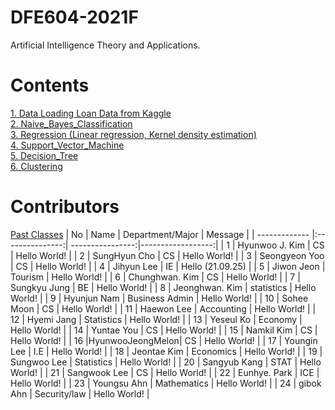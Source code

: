 # DFE604-2021F
Artificial Intelligence Theory and Applications.

# Contents
[1. Data Loading Loan Data from Kaggle](https://github.com/mlvlab/DFE604-2020F/blob/master/1_Data_Loading_Loan_Data_from_Kaggle.ipynb)  
[2. Naive_Bayes_Classification](https://github.com/mlvlab/DFE604-2020F/blob/master/2_Naive_Bayes_Classification.ipynb)  
[3. Regression (Linear regression, Kernel density estimation)](https://github.com/mlvlab/DFE604-2020F/blob/master/3_Regression.ipynb)  
[4. Support_Vector_Machine](https://github.com/mlvlab/DFE604-2020F/blob/master/4_Support_Vector_Machine.ipynb)   
[5. Decision_Tree](https://github.com/mlvlab/DFE604-2020F/blob/master/5_Decision_Tree.ipynb)  
[6. Clustering](https://github.com/mlvlab/DFE604-2020F/blob/master/6_Clustering.ipynb)  




# Contributors 
[Past Classes](https://github.com/mlvlab/DFE604-2020F/blob/master/PastClasses.md)
| No            | Name            | Department/Major | Message           |
| ------------- |:---------------:| ----------------:|------------------:|
| 1             | Hyunwoo J. Kim  | CS               | Hello World!      |
| 2             | SungHyun Cho    | CS               | Hello World!      |
| 3         		| Seongyeon Yoo	  | CS		           | Hello World!	     |
| 4             | Jihyun Lee      | IE               | Hello (21.09.25)  |
| 5             | Jiwon Jeon      | Tourism          | Hello World!      |
| 6             | Chunghwan. Kim  | CS               | Hello World!      |
| 7             | Sungkyu Jung    | BE               | Hello World!      |
| 8             | Jeonghwan. Kim  | statistics       | Hello World!      |
| 9             | Hyunjun Nam     | Business Admin   | Hello World!      |
| 10            | Sohee Moon      | CS               | Hello World!      |
| 11            | Haewon Lee	    | Accounting       | Hello World!      |
| 12            | Hyemi Jang      | Statistics       | Hello World!      |
| 13            | Yeseul Ko       | Economy          | Hello World!      |
| 14            | Yuntae You      | CS               | Hello World!      |
| 15            | Namkil Kim      | CS               | Hello World!      |
| 16            |HyunwooJeongMelon| CS               | Hello World!      |
| 17            | Youngin Lee     | I.E              | Hello World!      |
| 18            | Jeontae Kim     | Economics        | Hello World!      |
| 19            | Sungwoo Lee     | Statistics       | Hello World!      |
| 20            | Sangyub Kang    | STAT             | Hello World!      |
| 21            | Sangwook Lee    | CS               | Hello World!      |
| 22            | Eunhye. Park	  | ICE              | Hello World!      |
| 23            | Youngsu Ahn     | Mathematics      | Hello World!      |
| 24            | gibok Ahn       | Security/law     | Hello World!      |
